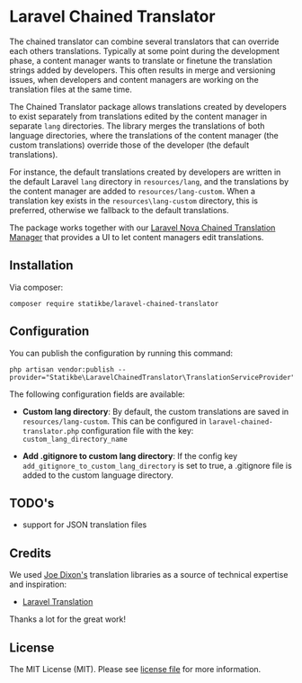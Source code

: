 # Laravel Chained Translator

The chained translator can combine several translators that can override each others translations. Typically at some 
point during the development phase, a content manager wants to translate or finetune the translation strings added by
developers. This often results in merge and versioning issues, when developers and content managers are working on
the translation files at the same time.  

The Chained Translator package allows translations created by developers to exist separately from translations edited by 
the content manager in separate `lang` directories. The library merges the translations of both language directories, 
where the translations of the content manager (the custom translations) override those of the developer (the default 
translations).

For instance, the default translations created by developers are written in the default Laravel `lang` directory in
`resources/lang`, and the translations by the content manager are added to `resources/lang-custom`. When a translation 
key exists in the `resources\lang-custom` directory, this is preferred, otherwise we fallback to the default 
translations. 

The package works together with our [Laravel Nova Chained Translation Manager](https://github.com/statikbe/laravel-nova-chained-translation-manager) that provides a UI to let content managers edit translations.

## Installation

Via composer:
```
composer require statikbe/laravel-chained-translator
```

## Configuration

You can publish the configuration by running this command:
```
php artisan vendor:publish --provider="Statikbe\LaravelChainedTranslator\TranslationServiceProvider"
```

The following configuration fields are available:

- __Custom lang directory__:
By default, the custom translations are saved in `resources/lang-custom`. This can be configured in 
`laravel-chained-translator.php` configuration file with the key: `custom_lang_directory_name`

- __Add .gitignore to custom lang directory__: 
If the config key `add_gitignore_to_custom_lang_directory` is set to true, a .gitignore file is added to the custom 
language directory.
 
## TODO's

- support for JSON translation files

## Credits

We used [Joe Dixon's](https://github.com/joedixon) translation libraries as a source of technical expertise and inspiration:
- [Laravel Translation](https://github.com/joedixon/laravel-translation)

Thanks a lot for the great work!

## License
The MIT License (MIT). Please see [license file](LICENSE.md) for more information.
